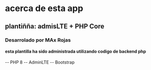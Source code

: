 # acerca de esta app
## plantiñña: admisLTE + PHP Core
### Desarrolado por MAx Rojas
#### esta plantilla ha sido administrada  utilizando codigo de backend php

-- PHP 8
-- AdminLTE
-- Bootstrap
